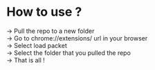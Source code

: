 # How to use ?

-> Pull the repo to a new folder \
-> Go to chrome://extensions/ url in your browser \
-> Select load packet \
-> Select the folder that you pulled the repo \
-> That is all !
